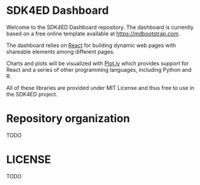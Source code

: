 # SDK4ED Dashboard

Welcome to the SDK4ED Dashboard repository. The dashboard is currently based on a free online template available at <https://mdbootstrap.com>.

The dashboard relies on [React](https://reactjs.org/) for building dynamic web pages with shareable elements among different pages.

Charts and plots will be visualized with [Plot.ly](https://plot.ly/plotly-js-scientific-d3-charting-library/) which provides support for React and a series of other programming languages, including Python and R.

All of these libraries are provided under MIT License and thus free to use in the SDK4ED project.

# Repository organization
TODO

# LICENSE
TODO